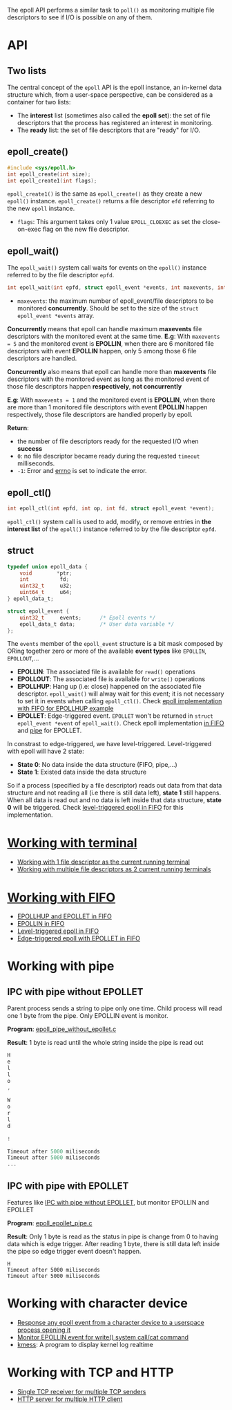 The epoll API performs a similar task to ``poll()`` as monitoring multiple file descriptors to see if I/O is possible on any of them. 

# API

## Two lists

The central concept of the ``epoll`` API is the epoll instance, an in-kernel data structure which, from a user-space perspective, can be considered as a container for two lists:

* The **interest** list (sometimes also called the **epoll set**): the set of file descriptors that the process has registered an interest in monitoring.
* The **ready** list: the set of file descriptors that are "ready" for I/O.

## epoll_create()

```cpp
#include <sys/epoll.h>
int epoll_create(int size);
int epoll_create1(int flags);
```

``epoll_create1()`` is the same as ``epoll_create()`` as they create a new ``epoll()`` instance. ``epoll_create()`` returns a file descriptor ``efd`` referring to the new ``epoll`` instance.

* ``flags``: This argument takes only 1 value ``EPOLL_CLOEXEC`` as set the close-on-exec flag on the new file descriptor.

## epoll_wait()
The ``epoll_wait()`` system call waits for events on the ``epoll()`` instance referred to by the file descriptor ``epfd``.
```cpp
int epoll_wait(int epfd, struct epoll_event *events, int maxevents, int timeout);
```
* ``maxevents``: the maximum number of epoll_event/file descriptors to be monitored **concurrently**. Should be set to the size of the ``struct epoll_event *events`` array.

**Concurrently** means that epoll can handle maximum **maxevents** file descriptors with the monitored event at the same time. **E.g**:
With ``maxevents = 5`` and the monitored event is **EPOLLIN**, when there are 6 monitored file descriptors with event **EPOLLIN** happen, only 5 among those 6 file descriptors are handled.

**Concurrently** also means that epoll can handle more than **maxevents** file descriptors with the monitored event as long as the monitored event of those file descriptors happen **respectively**, **not concurrently**

**E.g**: With ``maxevents = 1`` and the monitored event is **EPOLLIN**, when there are more than 1 monitored file descriptors with event **EPOLLIN** happen respectively, those file descriptors are handled properly by epoll.

**Return**:
* the number of file descriptors ready for the requested I/O when **success**
* ``0``: no file descriptor became ready during the requested ``timeout`` milliseconds.
* ``-1``: Error and [errno](https://github.com/TranPhucVinh/C/tree/master/Introduction#error-handling) is set to indicate the error.

## epoll_ctl()

```c
int epoll_ctl(int epfd, int op, int fd, struct epoll_event *event);
```

``epoll_ctl()`` system call is used to add, modify, or remove entries in **the interest list** of the ``epoll()`` instance referred to by the file descriptor ``epfd``.

## struct

```c
typedef union epoll_data {
    void        *ptr;
    int          fd;
    uint32_t     u32;
    uint64_t     u64;
} epoll_data_t;
```

```c
struct epoll_event {
    uint32_t     events;      /* Epoll events */
    epoll_data_t data;        /* User data variable */
};
```

The ``events`` member of the ``epoll_event`` structure is a bit mask composed by ORing together zero or more of the available **event types** like ``EPOLLIN``, ``EPOLLOUT``,...

* **EPOLLIN**: The associated file is available for ``read()`` operations
* **EPOLLOUT**: The associated file is available for ``write()`` operations
* **EPOLLHUP**: Hang up (i.e: close) happened on the associated file descriptor. ``epoll_wait()`` will alway wait for this event; it is not necessary to set it in events when calling ``epoll_ctl()``. Check [epoll implementation with FIFO for EPOLLHUP example](#working-with-fifo)
* **EPOLLET**: Edge-triggered event. ``EPOLLET`` won't be returned in ``struct epoll_event *event`` of ``epoll_wait()``. Check epoll implementation [in FIFO](#working-with-fifo) and [pipe](#working-with-pipe) for EPOLLET.

In constrast to edge-triggered, we have level-triggered. Level-triggered with epoll will have 2 state:

* **State 0**: No data inside the data structure (FIFO, pipe,...)
* **State 1**: Existed data inside the data structure

So if a process (specified by a file descriptor) reads out data from that data structure and not reading all (i.e there is still data left), **state 1** still happens. When all data is read out and no data is left inside that data structure, **state 0** will be triggered. Check [level-triggered epoll in FIFO](Working%20with%20FIFO.md#level-triggered-epoll-in-fifo) for this implementation.

# [Working with terminal](Working%20with%20terminal.md)

* [Working with 1 file descriptor as the current running terminal](Working%20with%20terminal.md#working-with-1-file-descriptor-as-the-current-running-terminal)
* [Working with multiple file descriptors as 2 current running terminals](Working%20with%20terminal.md#working-with-multiple-file-descriptors-as-2-current-running-terminals)

# [Working with FIFO](Working%20with%20FIFO.md)

* [EPOLLHUP and EPOLLET in FIFO](Working%20with%20FIFO.md#epollhup-and-epollet-in-fifo)
* [EPOLLIN in FIFO](Working%20with%20FIFO.md#epollin-in-fifo)
* [Level-triggered epoll in FIFO](Working%20with%20FIFO.md#level-triggered-epoll-in-fifo)
* [Edge-triggered epoll with EPOLLET in FIFO](Working%20with%20FIFO.md#edge-triggered-epoll-with-epollet-in-fifo)

# Working with pipe

## IPC with pipe without EPOLLET

Parent process sends a string to pipe only one time. Child process will read one 1 byte from the pipe. Only EPOLLIN event is monitor.

**Program**: [epoll_pipe_without_epollet.c](epoll_pipe_without_epollet.c)

**Result**: 1 byte is read until the whole string inside the pipe is read out

```c
H
e
l
l
o
,
 
W
o
r
l
d
 
!

Timeout after 5000 miliseconds
Timeout after 5000 miliseconds
...
```

## IPC with pipe with EPOLLET

Features like [IPC with pipe without EPOLLET](), but monitor EPOLLIN and EPOLLET

**Program**: [epoll_epollet_pipe.c](epoll_epollet_pipe.c)

**Result**: Only 1 byte is read as the status in pipe is change from 0 to having data which is edge trigger. After reading 1 byte, there is still data left inside the pipe so edge trigger event doesn't happen.

```
H
Timeout after 5000 miliseconds
Timeout after 5000 miliseconds
```
# Working with character device
* [Response any epoll event from a character device to a userspace process opening it](https://github.com/TranPhucVinh/C/tree/master/Kernel/Character%20device/Character%20device%20operations/Poll#epoll-handling-in-character-device-response-any-events-to-the-userspace-process)
* [Monitor EPOLLIN event for write() system call/cat command](https://github.com/TranPhucVinh/C/tree/master/Kernel/Character%20device/Character%20device%20operations/Poll#epoll-handling-in-character-device-monitor-epollin-event-for-write-system-callcat-command)
* [kmess](https://github.com/TranPhucVinh/C/tree/master/Physical%20layer/System%20call/kmess): A program to display kernel log realtime
# Working with TCP and HTTP
* [Single TCP receiver for multiple TCP senders](https://github.com/TranPhucVinh/C/tree/master/Transport%20layer#single-tcp-receiver-for-multiple-tcp-senders-handled-by-epoll)
* [HTTP server for multiple HTTP client]()
